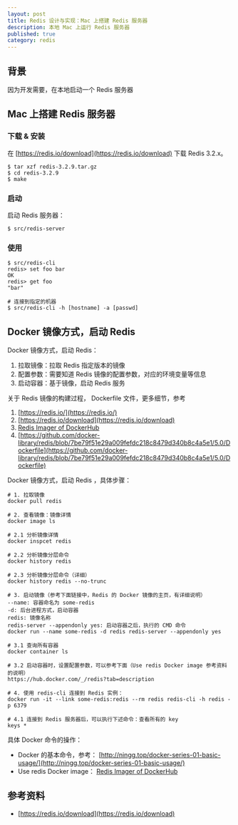 ```yaml
---
layout: post
title: Redis 设计与实现：Mac 上搭建 Redis 服务器
description: 本地 Mac 上运行 Redis 服务器
published: true
category: redis
---
```


## 背景

因为开发需要，在本地启动一个 Redis 服务器

## Mac 上搭建 Redis 服务器


### 下载 & 安装

在 [https://redis.io/download](https://redis.io/download)  下载 Redis 3.2.x。

```
$ tar xzf redis-3.2.9.tar.gz
$ cd redis-3.2.9
$ make
```

### 启动

启动 Redis 服务器：

```
$ src/redis-server
```

### 使用

```
$ src/redis-cli
redis> set foo bar
OK
redis> get foo
"bar"
  
# 连接到指定的机器
$ src/redis-cli -h [hostname] -a [passwd]
```

## Docker 镜像方式，启动 Redis

Docker 镜像方式，启动 Redis：

1. 拉取镜像：拉取 Redis 指定版本的镜像
1. 配置参数：需要知道 Redis 镜像的配置参数，对应的环境变量等信息
1. 启动容器：基于镜像，启动 Redis 服务

关于 Redis 镜像的构建过程， Dockerfile 文件，更多细节，参考

1. [https://redis.io/](https://redis.io/)
1. [https://redis.io/download](https://redis.io/download)
1. [Redis Imager of DockerHub]
1. [https://github.com/docker-library/redis/blob/7be79f51e29a009fefdc218c8479d340b8c4a5e1/5.0/Dockerfile](https://github.com/docker-library/redis/blob/7be79f51e29a009fefdc218c8479d340b8c4a5e1/5.0/Dockerfile) 

Docker 镜像方式，启动 Redis ，具体步骤：

```
# 1. 拉取镜像
docker pull redis

# 2. 查看镜像：镜像详情
docker image ls

# 2.1 分析镜像详情
docker inspcet redis

# 2.2 分析镜像分层命令
docker history redis

# 2.3 分析镜像分层命令（详细）
docker history redis --no-trunc

# 3. 启动镜像（参考下面链接中，Redis 的 Docker 镜像的主页，有详细说明）
--name: 容器命名为 some-redis
-d: 后台进程方式，启动容器
redis: 镜像名称
redis-server --appendonly yes: 启动容器之后，执行的 CMD 命令
docker run --name some-redis -d redis redis-server --appendonly yes

# 3.1 查询所有容器
docker container ls

# 3.2 启动容器时，设置配置参数，可以参考下面（Use redis Docker image 参考资料的说明）
https://hub.docker.com/_/redis?tab=description

# 4. 使用 redis-cli 连接到 Redis 实例：
docker run -it --link some-redis:redis --rm redis redis-cli -h redis -p 6379

# 4.1 连接到 Redis 服务器后，可以执行下述命令：查看所有的 key
keys *
```

具体 Docker 命令的操作：

* Docker 的基本命令，参考： [http://ningg.top/docker-series-01-basic-usage/](http://ningg.top/docker-series-01-basic-usage/)
* Use redis Docker image： [Redis Imager of DockerHub]


 
## 参考资料

* [https://redis.io/download](https://redis.io/download)






[NingG]:    http://ningg.github.com  "NingG"

[Redis Imager of DockerHub]:		https://hub.docker.com/_/redis?tab=description










